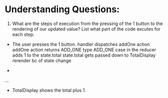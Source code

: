 # Understanding Questions:
1. What are the steps of execution from the pressing of the 1 button to the rendering of our updated value? List what part of the code excutes for each step.
* The user presses the 1 button.
handler dispatches addOne action
addOne action returns ADD_ONE type
ADD_ONE case in the reducer adds 1 to the state.total
state.total gets passed down to TotalDisplay
rerender bc of state change

* 
...

* TotalDisplay shows the total plus 1.
